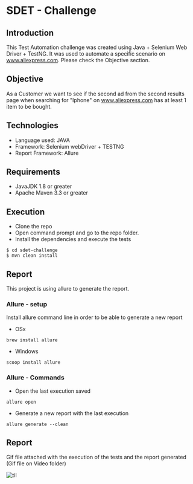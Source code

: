 # SDET - Challenge

## Introduction
This Test Automation challenge was created using Java + Selenium Web Driver + TestNG. It was used to automate a specific scenario on www.aliexpress.com. Please check the Objective section.

## Objective
As a Customer we want to see if the second ad from the second results page when searching for "Iphone" on www.aliexpress.com has at least 1 item to be bought.

## Technologies
* Language used: JAVA
* Framework: Selenium webDriver + TESTNG
* Report Framework: Allure

## Requirements
* JavaJDK 1.8 or greater
* Apache Maven 3.3 or greater

## Execution
 * Clone the repo
 * Open command prompt and go to the repo folder.
 * Install the dependencies and execute the tests
```
$ cd sdet-challenge
$ mvn clean install
``` 
## Report
This project is using allure to generate the report.

### Allure - setup
Install allure command line in order to be able to generate a new report

* OSx 
```
brew install allure
```

* Windows
```
scoop install allure
```

### Allure - Commands

* Open the last execution saved
```
allure open
```
* Generate a new report with the last execution
```
allure generate --clean
```

## Report
Gif file attached with the execution of the tests and the report generated (Gif file on Video folder)

![til](https://github.com/rodribera32/sdet-challenge/blob/dev/video/challenge.gif)
